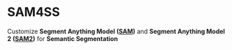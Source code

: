 # SAM4SS
Customize **Segment Anything Model ([SAM](https://github.com/facebookresearch/segment-anything))** and **Segment Anything Model 2 ([SAM2](https://github.com/facebookresearch/segment-anything-2))** for **Semantic Segmentation**
